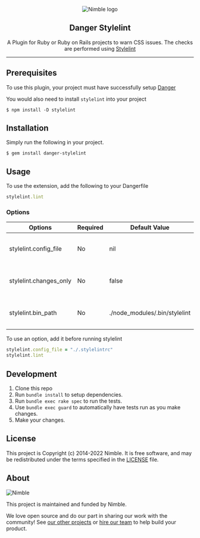 <p align="center">
  <img alt="Nimble logo" src="https://assets.nimblehq.co/logo/light/logo-light-text-320.png" />
</p>

<h2 align="center">Danger Stylelint</h3>
<p align="center">A Plugin for Ruby or Ruby on Rails projects to warn CSS issues. The checks are performed using <a href="https://stylelint.io/">Stylelint<a></p>

-------

## Prerequisites

To use this plugin, your project must have successfully setup [Danger](https://danger.systems/guides/getting_started.html)

You would also need to install `stylelint` into your project

    $ npm install -D stylelint

## Installation

Simply run the following in your project.

    $ gem install danger-stylelint


## Usage

To use the extension, add the following to your Dangerfile

```ruby
stylelint.lint
```

### Options

| Options               	| Required 	| Default Value                 	| Description                                	|
|-----------------------	|----------	|-------------------------------	|--------------------------------------------	|
| stylelint.config_file 	| No       	| nil                           	| Path to a Stylelint configuration file.    	|
| stylelint.changes_only   	| No       	| false                         	| Comment only on changed lines              	|
| stylelint.bin_path    	| No       	| ./node_modules/.bin/stylelint 	| Path to the node installation of Stylelint 	|

To use an option, add it before running stylelint

```ruby
stylelint.config_file = "./.stylelintrc"
stylelint.lint
```

## Development

1. Clone this repo
2. Run `bundle install` to setup dependencies.
3. Run `bundle exec rake spec` to run the tests.
4. Use `bundle exec guard` to automatically have tests run as you make changes.
5. Make your changes.

## License

This project is Copyright (c) 2014-2022 Nimble. It is free software,
and may be redistributed under the terms specified in the [LICENSE] file.

[LICENSE]: /LICENSE.txt

## About

![Nimble](https://assets.nimblehq.co/logo/dark/logo-dark-text-160.png)

This project is maintained and funded by Nimble.

We love open source and do our part in sharing our work with the community!
See [our other projects][community] or [hire our team][hire] to help build your product.

[community]: https://github.com/nimblehq
[hire]: https://nimblehq.co/

